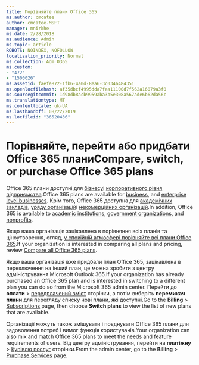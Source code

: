 ```yaml
---
title: Порівняйте плани Office 365
ms.author: cmcatee
author: cmcatee-MSFT
manager: mnirkhe
ms.date: 2/28/2018
ms.audience: Admin
ms.topic: article
ROBOTS: NOINDEX, NOFOLLOW
localization_priority: Normal
ms.collection: Adm_O365
ms.custom:
- "472"
- "1500026"
ms.assetid: faefe872-1fb6-4a0d-8ea6-3c034a484351
ms.openlocfilehash: af35dbcf4995dda7faa11100d7f562a16079a3f0
ms.sourcegitcommit: 1d98db8acb9959aba3b5e308a567ade6b62da56c
ms.translationtype: MT
ms.contentlocale: uk-UA
ms.lasthandoff: 08/22/2019
ms.locfileid: "36520436"
---
```

# <a name="compare-switch-or-purchase-office-365-plans"></a><span data-ttu-id="a2c8f-102">Порівняйте, перейти або придбати Office 365 плани</span><span class="sxs-lookup"><span data-stu-id="a2c8f-102">Compare, switch, or purchase Office 365 plans</span></span>
  
<span data-ttu-id="a2c8f-103">Office 365 плани доступні для [бізнесу](https://products.office.com/compare-all-microsoft-office-products?tab=2)і [корпоративного рівня підприємства](https://products.office.com/business/compare-more-office-365-for-business-plans).</span><span class="sxs-lookup"><span data-stu-id="a2c8f-103">Office 365 plans are available for [business](https://products.office.com/compare-all-microsoft-office-products?tab=2), and [enterprise level businesses](https://products.office.com/business/compare-more-office-365-for-business-plans).</span></span> <span data-ttu-id="a2c8f-104">Крім того, Office 365 доступна для [академічних закладів](https://products.office.com/academic/compare-office-365-education-plans), [уряду організацій](https://products.office.com/government/compare-office-365-government-plans)і [некомерційних організацій](https://products.office.com/nonprofit/office-365-nonprofit-plans-and-pricing?tab=1).</span><span class="sxs-lookup"><span data-stu-id="a2c8f-104">In addition, Office 365 is available to [academic institutions](https://products.office.com/academic/compare-office-365-education-plans), [government organizations](https://products.office.com/government/compare-office-365-government-plans), and [nonprofits](https://products.office.com/nonprofit/office-365-nonprofit-plans-and-pricing?tab=1).</span></span>
  
<span data-ttu-id="a2c8f-105">Якщо ваша організація зацікавлена в порівняння всіх планів та ціноутворення, огляд, [у спокійній атмосфері порівняйте всі плани Office 365](https://products.office.com/business/compare-more-office-365-for-business-plans).</span><span class="sxs-lookup"><span data-stu-id="a2c8f-105">If your organization is interested in comparing all plans and pricing, review [Compare all Office 365 plans](https://products.office.com/business/compare-more-office-365-for-business-plans).</span></span>
  
<span data-ttu-id="a2c8f-106">Якщо ваша організація вже придбали план Office 365, зацікавлена в переключення на інший план, це можна зробити з центру адміністрування Microsoft Outlook 365.</span><span class="sxs-lookup"><span data-stu-id="a2c8f-106">If your organization has already purchased an Office 365 plan and is interested in switching to a different plan you can do so from the Microsoft 365 admin center.</span></span> <span data-ttu-id="a2c8f-107">Перейти до **оплати** \> [передплачений вміст](https://go.microsoft.com/fwlink/p/?linkid=842054) сторінки, а потім виберіть **перемикач плани** для перегляду списку нові плани, які доступні.</span><span class="sxs-lookup"><span data-stu-id="a2c8f-107">Go to the **Billing** \> [Subscriptions](https://go.microsoft.com/fwlink/p/?linkid=842054) page, then choose **Switch plans** to view the list of new plans that are available.</span></span>
  
<span data-ttu-id="a2c8f-108">Організації можуть також змішувати і поєднувати Office 365 плани для задоволення потреб і вимог функція користувачів.</span><span class="sxs-lookup"><span data-stu-id="a2c8f-108">Your organization can also mix and match Office 365 plans to meet the needs and feature requirements of users.</span></span> <span data-ttu-id="a2c8f-109">Від центру адміністрування, перейти на **платіжну** \> [Купівлю послуг](https://go.microsoft.com/fwlink/p/?linkid=868433) сторінки.</span><span class="sxs-lookup"><span data-stu-id="a2c8f-109">From the admin center, go to the **Billing** \> [Purchase Services](https://go.microsoft.com/fwlink/p/?linkid=868433) page.</span></span>
